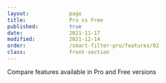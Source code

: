 ```yaml
---
layout:             page
title:              Pro vs Free
published:          true
date:               2021-11-17
modified:           2021-12-14
order:              /smart-filter-pro/features/02
class:              front-section
---
```

<todo>Compare features available in Pro and Free versions</todo>